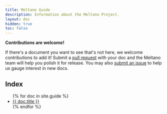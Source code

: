 ```yaml
---
title: Meltano Guide
description: Information about the Meltano Project.
layout: doc
hidden: true
toc: false
---
```


<div class="notification is-info">
  <p><strong>Contributions are welcome!</strong></p>
  <p>If there's a document you want to see that's not here, we welcome contributions to add it! Submit a <a href="https://github.com/meltano/meltano/tree/main/docs">pull request</a> with your doc and the Meltano team will help you polish it for release. You may also <a href="https://github.com/meltano/meltano/issues/new">submit an issue</a> to help us gauge interest in new docs.</p>
</div>

## Index

<ul>
  {% for doc in site.guide %}
    <li><a href="{{ doc.url }}">{{ doc.title }}</a></li>
  {% endfor %}
</ul>